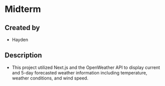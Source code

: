 # Midterm

## Created by

- Hayden

## Description

- This project utilized Next.js and the OpenWeather API to display current and 5-day forecasted weather information including temperature, weather conditions, and wind speed.
